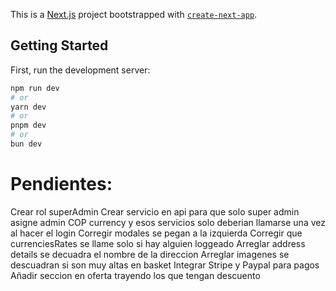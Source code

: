 This is a [Next.js](https://nextjs.org/) project bootstrapped with [`create-next-app`](https://github.com/vercel/next.js/tree/canary/packages/create-next-app).

## Getting Started

First, run the development server:

```bash
npm run dev
# or
yarn dev
# or
pnpm dev
# or
bun dev
```

# Pendientes:
Crear rol superAdmin
Crear servicio en api para que solo super admin asigne admin
COP currency y esos servicios solo deberian llamarse una vez al hacer el login
Corregir modales se pegan a la izquierda
Corregir que currenciesRates se llame solo si hay alguien loggeado
Arreglar address details se decuadra el nombre de la direccion 
Arreglar imagenes se descuadran si son muy altas en basket
Integrar Stripe y Paypal para pagos
Añadir seccion en oferta trayendo los que tengan descuento 
